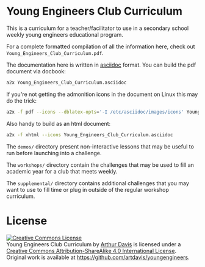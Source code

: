 # Young Engineers Club Curriculum

This is a curriculum for a teacher/facilitator to use in a secondary school
weekly young engineers educational program.

For a complete formatted compilation of all the information here, check
out `Young_Engineers_Club_Curriculum.pdf`.

The documentation here is written in [asciidoc](http://asciidoc.org/) format.
You can build the pdf document via docbook:
```bash
a2x Young_Engineers_Club_Curriculum.asciidoc
```

If you're not getting the admonition icons in the document on Linux this
may do the trick:
```bash
a2x -f pdf --icons --dblatex-opts='-I /etc/asciidoc/images/icons' Young_Engineers_Club_Curriculum.asciidoc
```

Also handy to build as an html document:
```bash
a2x -f xhtml --icons Young_Engineers_Club_Curriculum.asciidoc
```

The `demos/` directory present non-interactive lessons that may be
useful to run before launching into a challenge.

The `workshops/` directory contain the challenges that may be used to
fill an academic year for a club that meets weekly.

The `supplemental/` directory contains additional challenges that you may
want to use to fill time or plug in outside of the regular workshop
curriculum.


# License
<a rel="license" href="http://creativecommons.org/licenses/by-sa/4.0/">
<img alt="Creative Commons License"
     style="border-width:0"
     src="https://i.creativecommons.org/l/by-sa/4.0/88x31.png" /></a><br />
<span xmlns:dct="http://purl.org/dc/terms/" property="dct:title">
Young Engineers Club Curriculum</span> by
<a xmlns:cc="http://creativecommons.org/ns#"
   href="mailto:art.davis@gmail.com"
   property="cc:attributionName"
   rel="cc:attributionURL">Arthur Davis</a> is licensed under a
<a rel="license" href="http://creativecommons.org/licenses/by-sa/4.0/">
Creative Commons Attribution-ShareAlike 4.0 International License</a>.<br />
Original work is available at
<a xmlns:dct="http://purl.org/dc/terms/"
   href="https://github.com/artdavis/youngengineers"
   rel="dct:source">https://github.com/artdavis/youngengineers</a>.
